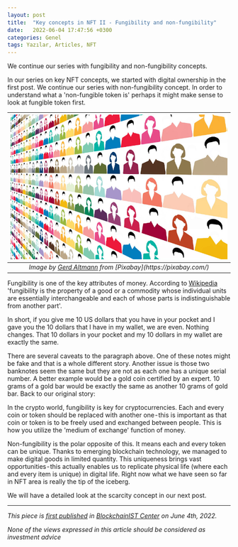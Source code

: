 ```yaml
---
layout: post
title:  "Key concepts in NFT II - Fungibility and non-fungibility"
date:   2022-06-04 17:47:56 +0300
categories: Genel
tags: Yazılar, Articles, NFT
---
```


We continue our series with fungibility and non-fungibility concepts. 

In our series on key NFT concepts, we started with digital ownership in the first post. We continue our series with non-fungibility concept. In order to understand what a 'non-fungible token is' perhaps it might make sense to look at fungible token first. 

| ![crowd](/assets/crowd-3513215_800.jpg)|
|:--:| 
| *Image by [Gerd Altmann]([https://pixabay.com/users/uroburos-325152/](https://pixabay.com/users/geralt-9301/)) from [Pixabay](https://pixabay.com/)*|

Fungibility is one of the key attributes of money. According to [Wikipedia](https://en.wikipedia.org/wiki/Fungibility) 'fungibility is the property of a good or a commodity whose individual units are essentially interchangeable and each of whose parts is indistinguishable from another part'. 

In short, if you give me 10 US dollars that you have in your pocket and I gave you the 10 dollars that I have in my wallet, we are even. Nothing changes. That 10 dollars in your pocket and my 10 dollars in my wallet are exactly the same. 

There are several caveats to the paragraph above. One of these notes might be fake and that is a whole different story. Another issue is those two banknotes seem the same but they are not as each one has a unique serial number. A better example would be a gold coin certified by an expert. 10 grams of a gold bar would be exactly the same as another 10 grams of gold bar. Back to our original story:

In the crypto world, fungibility is key for cryptocurrencies. Each and every coin or token should be replaced with another one - this is important as that coin or token is to be freely used and exchanged between people. This is how you utilize the 'medium of exchange' function of money.

Non-fungibility is the polar opposite of this. It means each and every token can be unique. Thanks to emerging blockchain technology, we managed to make digital goods in limited quantity. This uniqueness brings vast opportunities - this actually enables us to replicate physical life (where each and every item is unique) in digital life. Right now what we have seen so far in NFT area is really the tip of the iceberg.

We will have a detailed look at the scarcity concept in our next post.


---
*This piece is [first published]() in [BlockchainIST Center](https://medium.com/blockchainist-center) on June 4th, 2022.*

*None of the views expressed in this article should be considered as investment advice*

